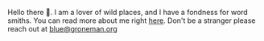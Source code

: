 Hello there 👋. I am a lover of wild places, and I have a fondness for word smiths.
You can read more about me right [here](/about). Don't be a stranger please reach out at [blue@groneman.org](mailto:blue@groneman.org)
